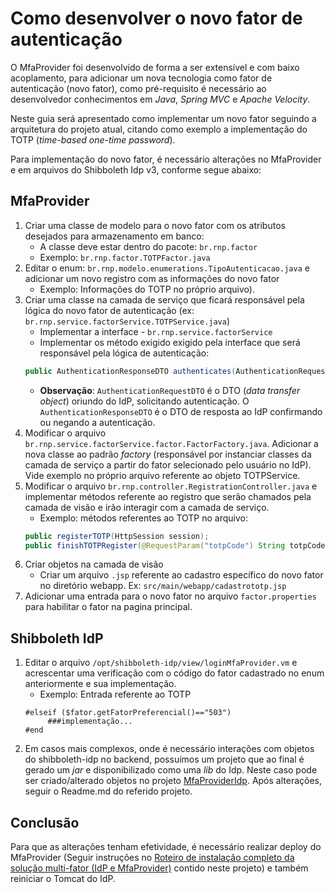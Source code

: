 # Como desenvolver o novo fator de autenticação

O MfaProvider foi desenvolvido de forma a ser extensível e com baixo acoplamento, para adicionar um nova tecnologia como fator de autenticação (novo fator), como pré-requisito é necessário ao desenvolvedor conhecimentos em *Java*, *Spring MVC* e *Apache Velocity*.

Neste guia será apresentado como implementar um novo fator seguindo a arquitetura do projeto atual, citando como exemplo a implementação do TOTP (*time-based one-time password*). 

Para implementação do novo fator, é necessário alterações no MfaProvider e em arquivos do Shibboleth Idp v3, conforme segue abaixo:

## MfaProvider

1. Criar uma classe de modelo para o novo fator com os atributos desejados para armazenamento em banco: 
   - A classe deve estar dentro do pacote: ``br.rnp.factor``
   - Exemplo: ``br.rnp.factor.TOTPFactor.java``
2. Editar o enum: ``br.rnp.modelo.enumerations.TipoAutenticacao.java`` e adicionar um novo registro com as informações do novo fator
   - Exemplo: Informações do TOTP no próprio arquivo). 
3. Criar uma classe na camada de serviço que ficará responsável pela lógica do novo fator de autenticação (ex: ``br.rnp.service.factorService.TOTPService.java``)
   - Implementar a interface - ``br.rnp.service.factorService``
   - Implementar os método exigido exigido pela interface que será responsável pela lógica de autenticação: 
    ```java
    public AuthenticationResponseDTO authenticates(AuthenticationRequestDTO aut)
    ``` 
   - **Observação**: ``AuthenticationRequestDTO`` é o DTO (*data transfer object*) oriundo do IdP, solicitando autenticação. O ``AuthenticationResponseDTO`` é o DTO de resposta ao IdP confirmando ou negando a autenticação.
4. Modificar o arquivo ``br.rnp.service.factorService.factor.FactorFactory.java``. Adicionar a nova classe ao padrão *factory* (responsável por instanciar classes da camada de serviço a partir do fator selecionado pelo usuário no IdP). Vide exemplo no próprio arquivo referente ao objeto TOTPService.
5. Modificar o arquivo ``br.rnp.controller.RegistrationController.java`` e implementar métodos referente ao registro que serão chamados pela camada de visão e irão interagir com a camada de serviço. 
   - Exemplo: métodos referentes ao TOTP no arquivo: 
    ```java
    public registerTOTP(HttpSession session);  
    public finishTOTPRegister(@RequestParam("totpCode") String totpCode, HttpSession session).
    ```
6. Criar objetos na camada de visão
   - Criar um arquivo `.jsp` referente ao cadastro específico do novo fator no diretório webapp. Ex: ``src/main/webapp/cadastrototp.jsp``
7. Adicionar uma entrada para o novo fator no arquivo ``factor.properties`` para habilitar o fator na pagina principal.

## Shibboleth IdP

1. Editar o arquivo ``/opt/shibboleth-idp/view/loginMfaProvider.vm`` e acrescentar uma verificação com o código do fator cadastrado no enum anteriormente e sua implementação. 
   - Exemplo: Entrada referente ao TOTP 
    ```velocity
    #elseif ($fator.getFatorPreferencial()=="503")
         ###implementação...
    #end
    ```
2. Em casos mais complexos, onde é necessário interações com objetos do shibboleth-idp no backend, possuímos um projeto que ao final é gerado um *jar* e disponibilizado como uma *lib* do Idp. Neste caso pode ser criado/alterado objetos no projeto [MfaProviderIdp](https://git.rnp.br/GT-AMPTo/mfadialogo). Após alterações, seguir o Readme.md do referido projeto.

## Conclusão

Para que as alterações tenham efetividade, é necessário realizar deploy do MfaProvider (Seguir instruções no [Roteiro de instalação completo da solução multi-fator (IdP e MfaProvider)](Readme.md) contido neste projeto) e também reiniciar o Tomcat do IdP.


